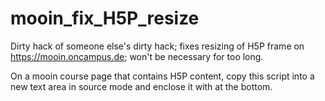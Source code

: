 # mooin_fix_H5P_resize
Dirty hack of someone else's dirty hack; fixes resizing of H5P frame on https://mooin.oncampus.de; won't be necessary for too long.

On a mooin course page that contains H5P content, copy this script into a new text area in source mode and enclose it with <script> at the top and with </script> at the bottom.
